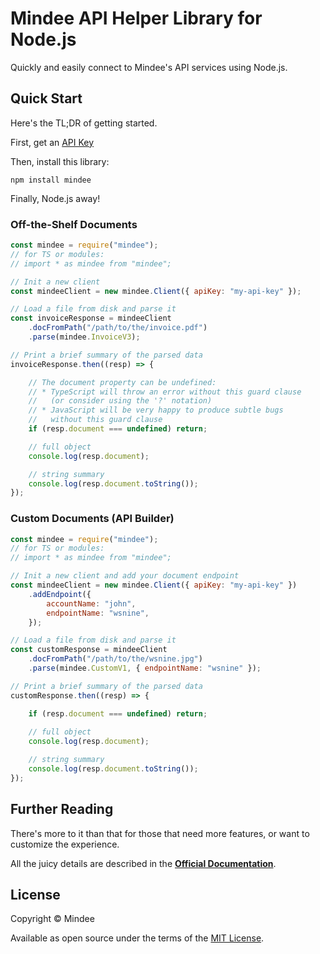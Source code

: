 # Mindee API Helper Library for Node.js
Quickly and easily connect to Mindee's API services using Node.js.

## Quick Start
Here's the TL;DR of getting started.

First, get an [API Key](https://developers.mindee.com/docs/create-api-key)

Then, install this library:
```shell
npm install mindee
```

Finally, Node.js away!

### Off-the-Shelf Documents

```js
const mindee = require("mindee");
// for TS or modules:
// import * as mindee from "mindee";

// Init a new client
const mindeeClient = new mindee.Client({ apiKey: "my-api-key" });

// Load a file from disk and parse it
const invoiceResponse = mindeeClient
    .docFromPath("/path/to/the/invoice.pdf")
    .parse(mindee.InvoiceV3);

// Print a brief summary of the parsed data
invoiceResponse.then((resp) => {

    // The document property can be undefined:
    // * TypeScript will throw an error without this guard clause
    //   (or consider using the '?' notation)
    // * JavaScript will be very happy to produce subtle bugs
    //   without this guard clause
    if (resp.document === undefined) return;

    // full object
    console.log(resp.document);

    // string summary
    console.log(resp.document.toString());
});
```

### Custom Documents (API Builder)

```js
const mindee = require("mindee");
// for TS or modules:
// import * as mindee from "mindee";

// Init a new client and add your document endpoint
const mindeeClient = new mindee.Client({ apiKey: "my-api-key" })
    .addEndpoint({
        accountName: "john",
        endpointName: "wsnine",
    });

// Load a file from disk and parse it
const customResponse = mindeeClient
    .docFromPath("/path/to/the/wsnine.jpg")
    .parse(mindee.CustomV1, { endpointName: "wsnine" });

// Print a brief summary of the parsed data
customResponse.then((resp) => {

    if (resp.document === undefined) return;
    
    // full object
    console.log(resp.document);

    // string summary
    console.log(resp.document.toString());
});
```

## Further Reading
There's more to it than that for those that need more features, or want to
customize the experience.

All the juicy details are described in the
**[Official Documentation](https://developers.mindee.com/docs/nodejs-sdk)**.

## License
Copyright © Mindee

Available as open source under the terms of the [MIT License](https://opensource.org/licenses/MIT).
